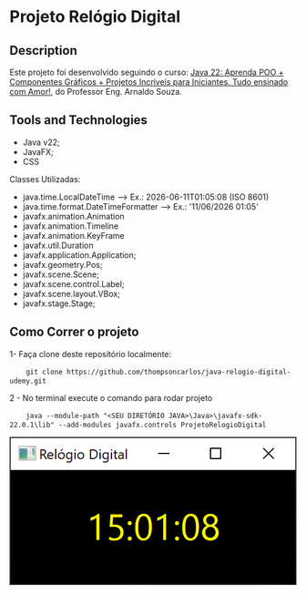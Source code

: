 # Projeto Relógio Digital

## Description
Este projeto foi desenvolvido seguindo o curso: [Java 22: Aprenda POO + Componentes Gráficos + Projetos Incríveis para Iniciantes. Tudo ensinado com Amor!](https://www.udemy.com/share/10brPj3@WJAnjwgyy1RSox-juUhmtjHXWBFtEGYmRwkPG50QM_tUTyZbE_XxWbJTanuELq68/), do Professor Eng. Arnaldo Souza.

## Tools and Technologies
- Java v22;
- JavaFX;
- CSS

Classes Utilizadas:
- java.time.LocalDateTime --> Ex.: 2026-06-11T01:05:08
(ISO 8601)
- java.time.format.DateTimeFormatter --> Ex.: '11/06/2026
01:05'
- javafx.animation.Animation
- javafx.animation.Timeline
- javafx.animation.KeyFrame
- javafx.util.Duration
- javafx.application.Application;
- javafx.geometry.Pos;
- javafx.scene.Scene;
- javafx.scene.control.Label;
- javafx.scene.layout.VBox;
- javafx.stage.Stage;

## Como Correr o projeto

1- Faça clone deste repositório localmente:
```
    git clone https://github.com/thompsoncarlos/java-relogio-digital-udemy.git
```
2 - No terminal execute o comando para rodar projeto
```
    java --module-path "<SEU DIRETÓRIO JAVA>\Java>\javafx-sdk-22.0.1\lib" --add-modules javafx.controls ProjetoRelogioDigital
```

![Print Project](./assets/project.png)
